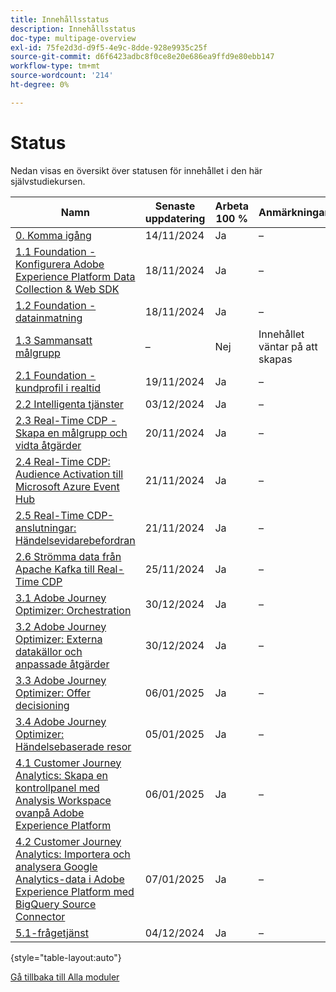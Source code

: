 ```yaml
---
title: Innehållsstatus
description: Innehållsstatus
doc-type: multipage-overview
exl-id: 75fe2d3d-d9f5-4e9c-8dde-928e9935c25f
source-git-commit: d6f6423adbc8f0ce8e20e686ea9ffd9e80ebb147
workflow-type: tm+mt
source-wordcount: '214'
ht-degree: 0%

---
```


# Status

Nedan visas en översikt över statusen för innehållet i den här självstudiekursen.

| Namn | Senaste uppdatering | Arbeta 100 % | Anmärkningar |
| ---------------------- | ------------ | ------------ |------------ |
| [0. Komma igång](./modules/gettingstarted/gettingstarted/getting-started.md) | 14/11/2024 | Ja | – |
| [1.1 Foundation - Konfigurera Adobe Experience Platform Data Collection &amp; Web SDK](./modules/datacollection/module1.1/data-ingestion-launch-web-sdk.md) | 18/11/2024 | Ja | – |
| [1.2 Foundation - datainmatning](./modules/datacollection/module1.2/data-ingestion.md) | 18/11/2024 | Ja | – |
| [1.3 Sammansatt målgrupp](./modules/datacollection/module1.3/fac.md) | – | Nej | Innehållet väntar på att skapas |
| [2.1 Foundation - kundprofil i realtid](./modules/rtcdp-b2c/module2.1/real-time-customer-profile.md) | 19/11/2024 | Ja | – |
| [2.2 Intelligenta tjänster](./modules/rtcdp-b2c/module2.2/intelligent-services.md) | 03/12/2024 | Ja | – |
| [2.3 Real-Time CDP - Skapa en målgrupp och vidta åtgärder](./modules/rtcdp-b2c/module2.3/real-time-cdp-build-a-segment-take-action.md) | 20/11/2024 | Ja | – |
| [2.4 Real-Time CDP: Audience Activation till Microsoft Azure Event Hub](./modules/rtcdp-b2c/module2.4/segment-activation-microsoft-azure-eventhub.md) | 21/11/2024 | Ja | – |
| [2.5 Real-Time CDP-anslutningar: Händelsevidarebefordran](./modules/rtcdp-b2c/module2.5/aep-data-collection-ssf.md) | 21/11/2024 | Ja | – |
| [2.6 Strömma data från Apache Kafka till Real-Time CDP](./modules/rtcdp-b2c/module2.6/aep-apache-kafka.md) | 25/11/2024 | Ja | – |
| [3.1 Adobe Journey Optimizer: Orchestration](./modules/ajo-b2c/module3.1/journey-orchestration-create-account.md) | 30/12/2024 | Ja | – |
| [3.2 Adobe Journey Optimizer: Externa datakällor och anpassade åtgärder](./modules/ajo-b2c/module3.2/journey-orchestration-external-weather-api-sms.md) | 30/12/2024 | Ja | – |
| [3.3 Adobe Journey Optimizer: Offer decisioning](./modules/ajo-b2c/module3.3/offer-decisioning.md) | 06/01/2025 | Ja | – |
| [3.4 Adobe Journey Optimizer: Händelsebaserade resor](./modules/ajo-b2c/module3.4/journeyoptimizer.md) | 05/01/2025 | Ja | – |
| [4.1 Customer Journey Analytics: Skapa en kontrollpanel med Analysis Workspace ovanpå Adobe Experience Platform](./modules/cja-b2c/module4.1/customer-journey-analytics-build-a-dashboard.md) | 06/01/2025 | Ja | – |
| [4.2 Customer Journey Analytics: Importera och analysera Google Analytics-data i Adobe Experience Platform med BigQuery Source Connector](./modules/cja-b2c/module4.2/customer-journey-analytics-bigquery-gcp.md) | 07/01/2025 | Ja | – |
| [5.1-frågetjänst](./modules/datadistiller/module5.1/query-service.md) | 04/12/2024 | Ja | – |

{style="table-layout:auto"}

[Gå tillbaka till Alla moduler](./overview.md)
